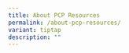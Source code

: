 ```yaml
---
title: About PCP Resources
permalink: /about-pcp-resources/
variant: tiptap
description: ""
---
```

<p></p>